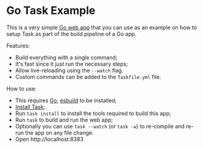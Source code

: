 # Go Task Example

This is a very simple [Go web app](https://github.com/go-task/examples) that you can use as an example on how to setup
Task as part of the build pipeline of a Go app.

Features:

- Build everything with a single command;
- It's fast since it just run the necessary steps;
- Allow live-reloading using the `--watch` flag.
- Custom commands can be added to the `Taskfile.yml` file.

How to use:

- This requires [Go][go], [esbuild][esbuild] to be installed;
- [Install Task][installtask];
- Run `task install` to install the tools required to build this app;
- Run `task` to build and run the web app;
- Optionally you can use `task --watch` (or `task -w`) to re-compile and re-run
  the app on any file change.
- Open http://localhost:8383

[go]: https://golang.org/
[installtask]: https://taskfile.dev/installation/
[doc]: https://taskfile.dev/
[doc-zh]: https://task-zh.readthedocs.io/
[esbuild]: https://esbuild.github.io/
